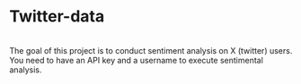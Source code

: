 # Twitter-data
<br>
The goal of this project is to conduct sentiment analysis on X (twitter) users. 
<br>
You need to have an API key and a username to execute sentimental analysis.
